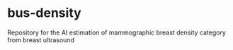 # bus-density
Repository for the AI estimation of mammographic breast density category from breast ultrasound  
